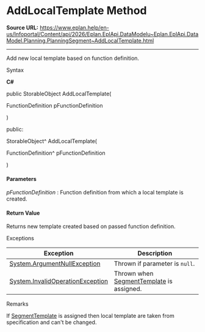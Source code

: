 # AddLocalTemplate Method

**Source URL:** https://www.eplan.help/en-us/Infoportal/Content/api/2026/Eplan.EplApi.DataModelu~Eplan.EplApi.DataModel.Planning.PlanningSegment~AddLocalTemplate.html

---

Add new local template based on function definition.

Syntax

**C#**



public StorableObject AddLocalTemplate( 

   FunctionDefinition pFunctionDefinition

)

public:

StorableObject^ AddLocalTemplate( 

   FunctionDefinition^ pFunctionDefinition

)


#### Parameters

*pFunctionDefinition*
:   Function definition from which a local template is created.

#### Return Value

Returns new template created based on passed function definition.

Exceptions

| Exception | Description |
| --- | --- |
| [System.ArgumentNullException](#) | Thrown if parameter is `null`. |
| [System.InvalidOperationException](#) | Thrown when [SegmentTemplate](Eplan.EplApi.DataModelu~Eplan.EplApi.DataModel.Planning.PlanningSegment~SegmentTemplate.html) is assigned. |

Remarks

If [SegmentTemplate](Eplan.EplApi.DataModelu~Eplan.EplApi.DataModel.Planning.PlanningSegment~SegmentTemplate.html) is assigned then local template are taken from specification and can't be changed.
